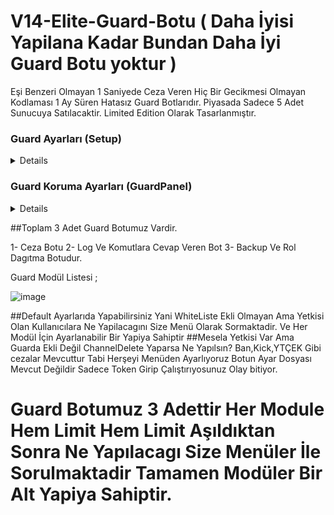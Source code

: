 # V14-Elite-Guard-Botu ( Daha İyisi Yapilana Kadar Bundan Daha İyi Guard Botu yoktur )
Eşi Benzeri Olmayan 1 Saniyede Ceza Veren Hiç Bir Gecikmesi Olmayan Kodlaması 1 Ay Süren Hatasız Guard Botlarıdır. Piyasada Sadece 5 Adet Sunucuya Satılacaktir. Limited Edition Olarak Tasarlanmıştır. 


### Guard Ayarları (Setup)
<details>
  
  - Log Kanalı Setup Şeklinde Ayarlanabilir Weebhook Olarak Atmaktadir. (Hızlı Olması Icin Ayarlanmıştır.)
  
  ![image](https://github.com/mysteriouss3/V14-Elite-Guard-Botu/assets/142053394/77af6ac6-022b-4fff-9ebc-b8355168ea71)
  ![image](https://github.com/mysteriouss3/V14-Elite-Guard-Botu/assets/142053394/3cdf1c31-aaf9-4c88-abd5-b9abcafcdc57)
  ![image](https://github.com/mysteriouss3/V14-Elite-Guard-Botu/assets/142053394/cfb81e10-f81a-4878-b2f0-93d0fe3f5e3d)
  
  - Sunucunuzda Ekli Olan Botların Listesi Bu Menüye Otomatik Eklenecektir. Güvenlik Icin Sadece (Guard Botlarını Seçiniz.)

  ![image](https://github.com/mysteriouss3/V14-Elite-Guard-Botu/assets/142053394/4a095b9b-19a8-4990-af75-173809a45596)

  
  - Küfür Ve Reklam Koruması Botun Daha Hızlı Çalışabilmesi Icin Sunucu Ayarlarına Otomatik Kural Oluşturuyor. Gelişmiş Regex İçermektedir.
  - Hiç Bir Reklama Veya Küfüre İzin Verilmez. Kurulumu Yaptiktan Sonra Tuş Disable Olur. Eğer Ki Korumayı Devre Dışı Almak isterseniz Sunucu Ayarları Otomatik Kural Kısmından Devredışı Bırakabilirsiniz.
    
  ![image](https://github.com/mysteriouss3/V14-Elite-Guard-Botu/assets/142053394/92e3a188-95d8-467a-bcee-cd12df32b3df)
  
  -Mesaj Bekleme Süresi 3 Dakikadır 3 Dakika İçerisinde Menüden Birşey Seçmez iseniz Menü Expired Olur.
  
  ![image](https://github.com/mysteriouss3/V14-Elite-Guard-Botu/assets/142053394/98256883-7369-4da0-8e38-4628d2fb60d5)
</details>

### Guard Koruma Ayarları (GuardPanel)
<details>

- Aslında 1 Adet Komutunuz Vardir Oda (GuardMenü) Guard Menüden Her Türlü Şeyi Ayarlamak Mümkün.

![image](https://github.com/mysteriouss3/V14-Elite-Guard-Botu/assets/142053394/5292df9b-e247-45f7-bd92-060091d83b59)

![image](https://github.com/mysteriouss3/V14-Elite-Guard-Botu/assets/142053394/ea0258f6-250a-423d-abb5-400062d1bb81)

![image](https://github.com/mysteriouss3/V14-Elite-Guard-Botu/assets/142053394/e9f633fd-4af1-44a6-aa1e-596c570fbb97)

![image](https://github.com/mysteriouss3/V14-Elite-Guard-Botu/assets/142053394/2df2b411-a68e-4772-86c5-0bf32f83a055)

![image](https://github.com/mysteriouss3/V14-Elite-Guard-Botu/assets/142053394/36646293-6ea8-4fcf-a06d-22b2ca37a592)

![image](https://github.com/mysteriouss3/V14-Elite-Guard-Botu/assets/142053394/76943144-ae23-4a3f-be53-70d8c7ec334d)

![image](https://github.com/mysteriouss3/V14-Elite-Guard-Botu/assets/142053394/cdb7db29-a2f2-4271-94ef-3bb8feebd0a4)

![image](https://github.com/mysteriouss3/V14-Elite-Guard-Botu/assets/142053394/1745b363-de21-485a-97f2-60158519dafa)

- İster Sadece Kullanıcı Ekleyin İster Role Ekleyin Rol Eklerseniz O Roldeki Herkesi Izin Verdiğiniz Module Ekler Limitler 1 Saat geçerlidir.

- Rol Eklemek İstersenizde Guardmenü Kısmından Role Ekle Tuşuna Basarsanız Aşağidaki Resim Gibi Rolü Seçtirecektir Size.

![image](https://github.com/mysteriouss3/V14-Elite-Guard-Botu/assets/142053394/7ded2a07-d9a0-47ab-b03d-3e4cfceca12e)

</details>

##Toplam 3 Adet Guard Botumuz Vardir.

1- Ceza Botu
2- Log Ve Komutlara Cevap Veren Bot
3- Backup Ve Rol Dagıtma Botudur.


Guard Modül Listesi ; 

![image](https://github.com/mysteriouss3/V14-Elite-Guard-Botu/assets/142053394/03f214f6-c815-4132-9326-c4b4cdf5c218)

##Default Ayarlarıda Yapabilirsiniz Yani WhiteListe Ekli Olmayan Ama Yetkisi Olan Kullanıcılara Ne Yapilacagını Size Menü Olarak Sormaktadir. Ve Her Modül İçin Ayarlanabilir Bir Yapiya Sahiptir
##Mesela Yetkisi Var Ama Guarda Ekli Değil ChannelDelete Yaparsa Ne Yapılsın? Ban,Kick,YTÇEK Gibi cezalar Mevcuttur Tabi Herşeyi Menüden Ayarlıyoruz Botun Ayar Dosyası Mevcut Değildir Sadece Token Girip Çalıştırıyosunuz Olay bitiyor.

<h1>Guard Botumuz 3 Adettir Her Module Hem Limit Hem Limit Aşıldıktan Sonra Ne Yapılacagı Size Menüler İle Sorulmaktadir Tamamen Modüler Bir Alt Yapiya Sahiptir.</h1>

